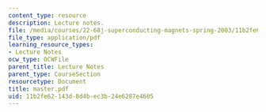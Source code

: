 ```yaml
---
content_type: resource
description: Lecture notes.
file: /media/courses/22-68j-superconducting-magnets-spring-2003/11b2fe62143d8d4bec3b24e6287e4605_master.pdf
file_type: application/pdf
learning_resource_types:
- Lecture Notes
ocw_type: OCWFile
parent_title: Lecture Notes
parent_type: CourseSection
resourcetype: Document
title: master.pdf
uid: 11b2fe62-143d-8d4b-ec3b-24e6287e4605
---
```

